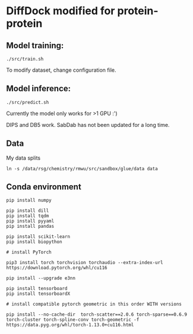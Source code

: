 # DiffDock modified for protein-protein

## Model training:

```
./src/train.sh
```

To modify dataset, change configuration file.


## Model inference:

```
./src/predict.sh
```

Currently the model only works for >1 GPU :')

DIPS and DB5 work. SabDab has not been updated for a long time.

## Data

My data splits

```
ln -s /data/rsg/chemistry/rmwu/src/sandbox/glue/data data
```

## Conda environment

```
pip install numpy

pip install dill
pip install tqdm
pip install pyyaml
pip install pandas

pip install scikit-learn
pip install biopython

# install PyTorch

pip3 install torch torchvision torchaudio --extra-index-url https://download.pytorch.org/whl/cu116

pip install --upgrade e3nn

pip install tensorboard
pip install tensorboardX

# install compatible pytorch geometric in this order WITH versions

pip install --no-cache-dir  torch-scatter==2.0.6 torch-sparse==0.6.9 torch-cluster torch-spline-conv torch-geometric -f https://data.pyg.org/whl/torch-1.13.0+cu116.html

```
